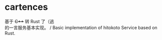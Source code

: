 # cartences

基于 <del>C++</del> 转 Rust 了（逃  
的一言服务基本实现。 / Basic implementation of hitokoto Service based on Rust.
